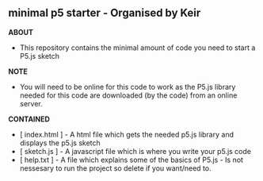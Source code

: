 ## minimal p5 starter - Organised by Keir

**ABOUT**
* This repository contains the minimal amount of code you need to start a P5.js sketch

**NOTE**
* You will need to be online for this code to work as the P5.js library needed for this code are downloaded (by the code) from an online server.

**CONTAINED**
* [ index.html ] - A html file which gets the needed p5.js library and displays the p5.js sketch
* [ sketch.js ] - A javascript file which is where you write your p5.js code
* [ help.txt ] - A file which explains some of the basics of P5.js - Is not nessesary to run the project so delete if you want/need to.
